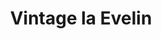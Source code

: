 ---
title: "Vintage la Evelin"
url: /klagenfurt-am-woerthersee/vintage-la-evelin/
shop: Kleidung
---